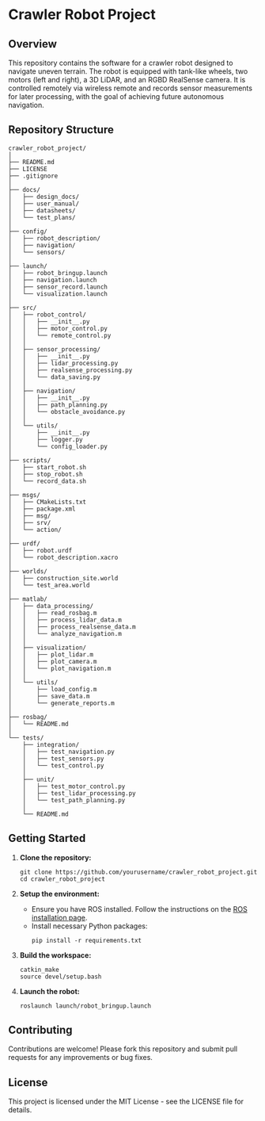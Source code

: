 
# Crawler Robot Project

## Overview
This repository contains the software for a crawler robot designed to navigate uneven terrain. The robot is equipped with tank-like wheels, two motors (left and right), a 3D LiDAR, and an RGBD RealSense camera. It is controlled remotely via wireless remote and records sensor measurements for later processing, with the goal of achieving future autonomous navigation.

## Repository Structure
```
crawler_robot_project/
│
├── README.md
├── LICENSE
├── .gitignore
│
├── docs/
│   ├── design_docs/
│   ├── user_manual/
│   ├── datasheets/
│   └── test_plans/
│
├── config/
│   ├── robot_description/
│   ├── navigation/
│   └── sensors/
│
├── launch/
│   ├── robot_bringup.launch
│   ├── navigation.launch
│   ├── sensor_record.launch
│   └── visualization.launch
│
├── src/
│   ├── robot_control/
│   │   ├── __init__.py
│   │   ├── motor_control.py
│   │   └── remote_control.py
│   │
│   ├── sensor_processing/
│   │   ├── __init__.py
│   │   ├── lidar_processing.py
│   │   ├── realsense_processing.py
│   │   └── data_saving.py
│   │
│   ├── navigation/
│   │   ├── __init__.py
│   │   ├── path_planning.py
│   │   └── obstacle_avoidance.py
│   │
│   └── utils/
│       ├── __init__.py
│       ├── logger.py
│       └── config_loader.py
│
├── scripts/
│   ├── start_robot.sh
│   ├── stop_robot.sh
│   └── record_data.sh
│
├── msgs/
│   ├── CMakeLists.txt
│   ├── package.xml
│   ├── msg/
│   ├── srv/
│   └── action/
│
├── urdf/
│   ├── robot.urdf
│   └── robot_description.xacro
│
├── worlds/
│   ├── construction_site.world
│   └── test_area.world
│
├── matlab/
│   ├── data_processing/
│   │   ├── read_rosbag.m
│   │   ├── process_lidar_data.m
│   │   ├── process_realsense_data.m
│   │   └── analyze_navigation.m
│   │
│   ├── visualization/
│   │   ├── plot_lidar.m
│   │   ├── plot_camera.m
│   │   └── plot_navigation.m
│   │
│   └── utils/
│       ├── load_config.m
│       ├── save_data.m
│       └── generate_reports.m
│
├── rosbag/
│   └── README.md
│
└── tests/
    ├── integration/
    │   ├── test_navigation.py
    │   ├── test_sensors.py
    │   └── test_control.py
    │
    ├── unit/
    │   ├── test_motor_control.py
    │   ├── test_lidar_processing.py
    │   └── test_path_planning.py
    │
    └── README.md
```

## Getting Started
1. **Clone the repository:**
    ```
    git clone https://github.com/yourusername/crawler_robot_project.git
    cd crawler_robot_project
    ```

2. **Setup the environment:**
    - Ensure you have ROS installed. Follow the instructions on the [ROS installation page](http://wiki.ros.org/ROS/Installation).
    - Install necessary Python packages:
        ```
        pip install -r requirements.txt
        ```

3. **Build the workspace:**
    ```
    catkin_make
    source devel/setup.bash
    ```

4. **Launch the robot:**
    ```
    roslaunch launch/robot_bringup.launch
    ```

## Contributing
Contributions are welcome! Please fork this repository and submit pull requests for any improvements or bug fixes.

## License
This project is licensed under the MIT License - see the LICENSE file for details.
